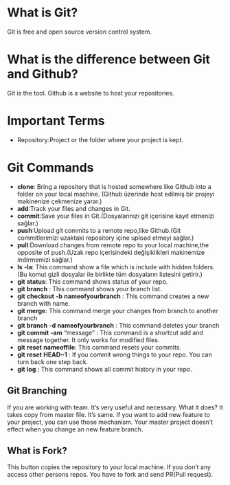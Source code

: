 # What is Git?

Git is free and open source version control system.

# What is the difference between Git and Github?

Git is the tool. Github is a website to host your repositories.

# Important Terms
* Repository:Project or the folder where your project is kept.

# Git Commands

* **clone**: Bring a repository that is hosted somewhere like Github into a folder on your local machine. (Github üzerinde host edilmiş bir projeyi makinenize çekmenize yarar.)
* **add**:Track your files and changes in Git.
* **commit**:Save your files in Git.(Dosyalarınızı git içerisine kayıt etmenizi sağlar.)
* **push**:Upload git commits to a remote repo,like Github.(Git commitlerimizi uzaktaki repository içine upload etmeyi sağlar.)
* **pull**:Download changes from remote repo to your local machine,the opposite of push.(Uzak repo içerisindeki değişiklikleri makinemize indirmemizi sağlar.)
* **ls** **-la**: This command show a file which is include with hidden folders. (Bu komut gizli dosyalar ile birlikte tüm dosyaların listesini getirir.)
* **git** **status**: This command shows status of your repo. 
* **git** **branch** : This command shows your branch list.
* **git** **checkout** **-b** **nameofyourbranch** :  This command creates a new branch with name.
* **git** **merge**: This command merge your changes from branch to another branch
* **git** **branch** **-d** **nameofyourbranch** : This command deletes your branch
* **git** **commit** **-am** “message” : This command is a shortcut add and message together. It only works for modified files.
* **git** **reset** **nameoffile**: This command resets your commits.
* **git** **reset** **HEAD~1** : If you commit wrong things to your repo. You can turn back  one step back.
* **git** **log** : This command shows all commit history in your repo.


## Git Branching

If you are working with team. It’s very useful and necessary. What it does? It  takes copy from master file. It’s same. If you want to add new feature to your project, you can use those mechanism. Your master project doesn’t effect when you change an new feature branch.

## What is Fork?

This button copies the repository to your local machine. If you don’t any access other persons repos. You have to fork and send PR(Pull request).

